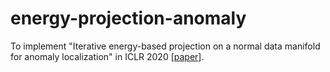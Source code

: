 # energy-projection-anomaly
To implement "Iterative energy-based projection on a normal data manifold for anomaly localization" in ICLR 2020 \[[paper](https://openreview.net/forum?id=HJx81ySKwr)\].
